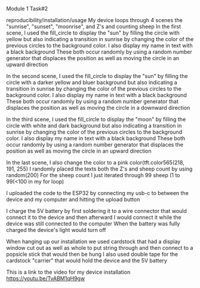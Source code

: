 Module 1 Task#2

reproducibility/installation/usage
My device loops through 4 scenes the "sunrise", "sunset", "moonrise", and Z's and counting sheep 
In the first scene, I used the fill_circle to display the "sun" by filling the circle with yellow but also indicating a transition in sunrise by changing the color of the previous circles to the background color.
I also display my name in text with a black background
These both occur randomly by using a random number generator that displaces the position as well as moving the circle in an upward direction

In the second scene, I used the fill_circle to display the "sun" by filling the circle with a darker yellow and bluer background but also indicating a transition in sunrise by changing the color of the previous circles to the background color.
I also display my name in text with a black background
These both occur randomly by using a random number generator that displaces the position as well as moving the circle in a downward direction

In the third scene, I used the fill_circle to display the "moon" by filling the circle with white and dark background but also indicating a transition in sunrise by changing the color of the previous circles to the background color.
I also display my name in text with a black background
These both occur randomly by using a random number generator that displaces the position as well as moving the circle in an upward direction

In the last scene, I also change the color to a pink color(tft.color565(218, 191, 255)
I randomly placed the texts both the Z's and sheep count by using random(200)
For the sheep count I just iterated through 99 sheep (1 to 99(<100 in my for loop)

I uploaded the code to the ESP32 by connecting my usb-c to between the device and my computer and hitting the upload button

I charge the 5V battery by first soldering it to a wire connector that would connect it to the device and then afterward I would connect it while the device was still connected to the computer
When the battery was fully charged the device's light would turn off

When hanging up our installation we used cardstock that had a display window cut out as well as whole to put string through and then connect to a popsicle stick that would then be hung
I also used double tape for the cardstock "carrier" that would hold the device and the 5V battery

This is a link to the video for my device installation
https://youtu.be/TvABM1qH9gw

